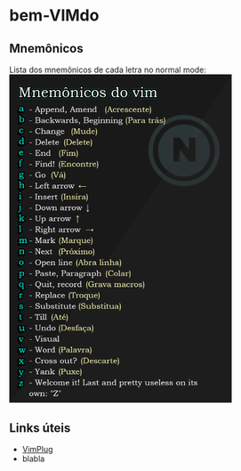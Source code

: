 # bem-VIMdo
## Mnemônicos
Lista dos mnemônicos de cada letra no normal mode:   
<img src="imagens_oficina/mnemonicos.png" width="400" alt="Lista dos mnemônicos">

## Links úteis
   - <a href="https://github.com/junegunn/vim-plug" target="_blank" >VimPlug</a>
   - blabla
